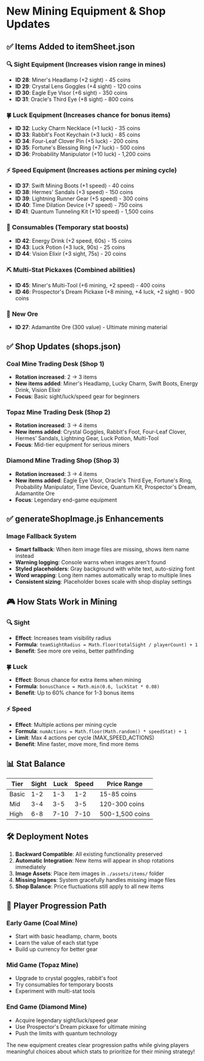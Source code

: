 # New Mining Equipment & Shop Updates

## ✅ **Items Added to itemSheet.json**

### 🔍 **Sight Equipment** (Increases vision range in mines)
- **ID 28**: Miner's Headlamp (+2 sight) - 45 coins
- **ID 29**: Crystal Lens Goggles (+4 sight) - 120 coins  
- **ID 30**: Eagle Eye Visor (+6 sight) - 350 coins
- **ID 31**: Oracle's Third Eye (+8 sight) - 800 coins

### 🍀 **Luck Equipment** (Increases chance for bonus items)
- **ID 32**: Lucky Charm Necklace (+1 luck) - 35 coins
- **ID 33**: Rabbit's Foot Keychain (+3 luck) - 85 coins
- **ID 34**: Four-Leaf Clover Pin (+5 luck) - 200 coins
- **ID 35**: Fortune's Blessing Ring (+7 luck) - 500 coins
- **ID 36**: Probability Manipulator (+10 luck) - 1,200 coins

### ⚡ **Speed Equipment** (Increases actions per mining cycle)
- **ID 37**: Swift Mining Boots (+1 speed) - 40 coins
- **ID 38**: Hermes' Sandals (+3 speed) - 150 coins
- **ID 39**: Lightning Runner Gear (+5 speed) - 300 coins
- **ID 40**: Time Dilation Device (+7 speed) - 750 coins
- **ID 41**: Quantum Tunneling Kit (+10 speed) - 1,500 coins

### 🧪 **Consumables** (Temporary stat boosts)
- **ID 42**: Energy Drink (+2 speed, 60s) - 15 coins
- **ID 43**: Luck Potion (+3 luck, 90s) - 25 coins
- **ID 44**: Vision Elixir (+3 sight, 75s) - 20 coins

### ⛏️ **Multi-Stat Pickaxes** (Combined abilities)
- **ID 45**: Miner's Multi-Tool (+6 mining, +2 speed) - 400 coins
- **ID 46**: Prospector's Dream Pickaxe (+8 mining, +4 luck, +2 sight) - 900 coins

### 💎 **New Ore**
- **ID 27**: Adamantite Ore (300 value) - Ultimate mining material

## ✅ **Shop Updates (shops.json)**

### Coal Mine Trading Desk (Shop 1)
- **Rotation increased**: 2 → 3 items
- **New items added**: Miner's Headlamp, Lucky Charm, Swift Boots, Energy Drink, Vision Elixir
- **Focus**: Basic sight/luck/speed gear for beginners

### Topaz Mine Trading Desk (Shop 2)  
- **Rotation increased**: 3 → 4 items
- **New items added**: Crystal Goggles, Rabbit's Foot, Four-Leaf Clover, Hermes' Sandals, Lightning Gear, Luck Potion, Multi-Tool
- **Focus**: Mid-tier equipment for serious miners

### Diamond Mine Trading Shop (Shop 3)
- **Rotation increased**: 3 → 4 items  
- **New items added**: Eagle Eye Visor, Oracle's Third Eye, Fortune's Ring, Probability Manipulator, Time Device, Quantum Kit, Prospector's Dream, Adamantite Ore
- **Focus**: Legendary end-game equipment

## ✅ **generateShopImage.js Enhancements**

### Image Fallback System
- **Smart fallback**: When item image files are missing, shows item name instead
- **Warning logging**: Console warns when images aren't found
- **Styled placeholders**: Gray background with white text, auto-sizing font
- **Word wrapping**: Long item names automatically wrap to multiple lines
- **Consistent sizing**: Placeholder boxes scale with shop display settings

## 🎮 **How Stats Work in Mining**

### 🔍 **Sight** 
- **Effect**: Increases team visibility radius
- **Formula**: `teamSightRadius = Math.floor(totalSight / playerCount) + 1`
- **Benefit**: See more ore veins, better pathfinding

### 🍀 **Luck**
- **Effect**: Bonus chance for extra items when mining
- **Formula**: `bonusChance = Math.min(0.6, luckStat * 0.08)`
- **Benefit**: Up to 60% chance for 1-3 bonus items

### ⚡ **Speed**
- **Effect**: Multiple actions per mining cycle
- **Formula**: `numActions = Math.floor(Math.random() * speedStat) + 1`
- **Limit**: Max 4 actions per cycle (MAX_SPEED_ACTIONS)
- **Benefit**: Mine faster, move more, find more items

## 📊 **Stat Balance**

| Tier | Sight | Luck | Speed | Price Range |
|------|-------|------|-------|-------------|
| Basic | 1-2 | 1-3 | 1-2 | 15-85 coins |
| Mid | 3-4 | 3-5 | 3-5 | 120-300 coins |
| High | 6-8 | 7-10 | 7-10 | 500-1,500 coins |

## 🛠️ **Deployment Notes**

1. **Backward Compatible**: All existing functionality preserved
2. **Automatic Integration**: New items will appear in shop rotations immediately
3. **Image Assets**: Place item images in `./assets/items/` folder
4. **Missing Images**: System gracefully handles missing image files
5. **Shop Balance**: Price fluctuations still apply to all new items

## 🎯 **Player Progression Path**

### Early Game (Coal Mine)
- Start with basic headlamp, charm, boots
- Learn the value of each stat type
- Build up currency for better gear

### Mid Game (Topaz Mine)  
- Upgrade to crystal goggles, rabbit's foot
- Try consumables for temporary boosts
- Experiment with multi-stat tools

### End Game (Diamond Mine)
- Acquire legendary sight/luck/speed gear
- Use Prospector's Dream pickaxe for ultimate mining
- Push the limits with quantum technology

The new equipment creates clear progression paths while giving players meaningful choices about which stats to prioritize for their mining strategy!

